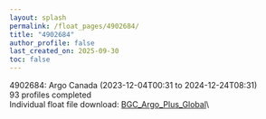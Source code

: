 ```yaml
---
layout: splash
permalink: /float_pages/4902684/
title: "4902684"
author_profile: false
last_created_on: 2025-09-30
toc: false
---
```

 
4902684: Argo Canada (2023-12-04T00:31 to 2024-12-24T08:31)\
93 profiles completed\
Individual float file download: [BGC_Argo_Plus_Global](https://ftp.soest.hawaii.edu/bgc_argo_plus/Individual_Floats/outliers_removed/4902684_Sprof_processed.nc)\
